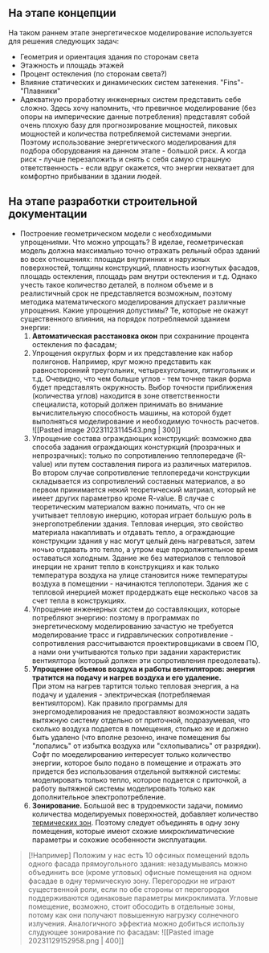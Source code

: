 ## На этапе концепции

На таком раннем этапе энергетическое моделирование используется для решения следующих задач: 
- Геометрия и ориентация здания по сторонам света
- Этажность и площадь этажей
- Процент остекления (по сторонам света?) 
- Влияние статических и динамических систем затенения. "Fins"- "Плавники"
- Адекватную проработку инженерных систем представить себе сложно. Здесь хочу напомнить, что превичное моделирование (без опоры на имперические данные потребления) представлят собой очень плохую базу для прогнозирование мощностей, пиковых мощностей и количества потребляемой системами энергии. Поэтому использование энергетического моделирования для подбора оборудования на данном этапе - большой риск. А когда риск - лучше перезаложить и снять с себя самую страшную ответственность - если вдруг окажется, что энергии нехватает для комфортно прибывании в здании людей.  


## На этапе разработки строительной документации

- Построение геометрическом модели с необходимыми упрощениями. Что можно упрощать? В иделае, геометрическая модель должна максимально точно отражать рельный образ зданий во всех отношениях: площади внутринних и наружных поверхностей, толщины конструкций, плавность изогнутых фасадов, площадь остекления, площадь рам внутри остекления и т.д. Однако учесть такое количество деталей, в полном объеме и в реалистичный срок не представляется возможным, поэтому методика математического моделирования дпускает различные упрощения. Какие упрощения допустимы? Те, которые не окажут существенного влияния, на порядок потребляемой зданием энергии:
	1) **Автоматическая расстановка окон** при сохраниние процента остекления по фасадам;
	2) Упрощения округлых форм и их представление как набор полигонов. Например, круг можно представить как равносторонний треугольник, четырехугольних, пятиугольник и т.д. Очевидно, что чем больше углов - тем точнее такая форма будет представлять окружность. Выбор точности приближения (количества углов) находится в зоне ответственности специалиста, который должен принимать во внимание вычислительную способность машины, на которой будет выполняться моделирование и необходимую точность расчетов.<br>![[Pasted image 20231123114543.png | 300]]
	3) Упрощение состава ограждающих конструкций: возможно два способа задания ограждающих констуркций (прозрачных и непрозрачных): только по сопротивлению теплопередаче (R-value) или путем составления пирога из различных материлов. Во втором случае сопротивление теплопередачи конструкции складывается из сопротивлений составных материалов, а во первом принимается некий теоретический матриал, который не имеет других параметрво кроме R-value. В случае с теоретическим материалом важно понимать, что он не учитывает тепловую инерцию, которая играет большую роль в энергопотреблении здания. Тепловая инерция, это свойство материала накапливать и отдавать тепло, а ограждающие конструкции здания у нас могут целый день нагреваться, затем ночью отдавать это тепло, а утром еще продолжительное время оставаться холодным. Здание же без материалов с тепловой инерции не хранит тепло в конструкциях и как только температура воздуха на улице становится ниже температуры воздуха в помещении - начинаются теплопотери. Здания же с тепловой инерцией может продерджать еще несколько часов за счет тепла в конструкциях.    
	4) Упрощение инженерных систем до составляющих, которые потребляют энергию: поэтому в программах по энергетическому моделированию зачастую не требуется моделирование трасс и гидравлических сопротивление - сопротивления рассчитываются проектировщиками в своем ПО, а нами они учитываются только при задании характеристик вентиялтора (который должен эти сопротивления преодолевать).
	5) **Упрощение объемов воздуха и работы вентиляторов: энергия тратится на подачу и нагрев воздуха и его удаление.** <br> При этом на нагрев тартится только тепловая энергия, а на подачу и удаления - электрическая (потребляемая вентиялтором). Как правило программы для энергомоделирования не предоставляют возможности задать вытяжную систему отдельно от приточной, подразумевая, что сколько воздуха подается в помещения, столько же и должно быть удалено (что вполне резонно, иначе помещения бы "лопались" от избытка воздуха или "схлопывались" от разрядки). Софт по моеделированию интересует только количество энергии, которое было подано в помещение и отражать это придется без использования отдельной вытяжной системы: моделировать только тепло, которое подается с приточкой, а работу вытяжной системы моделировать только как дополнительное электропотребление.  
	6) **Зонирование.** Большой вес  в трудоемкости задачи, помимо количества моделируемых поверхностей, добавляет количество [термических зон](Определения#^thermalzone). Поэтому следует объединять в одну зону помещения, которые имеют схожие микроклиматические параметры и сохожие особенности эксплуатации. 

 > [!Например]
  > Положим у нас есть 10 офсиных помещений вдоль одного фасада прямоугольного здания: незадумываясь можно объединить все (кроме угловых) офисные помещения на одном фасадае в одну термическую зону. Перегородки не играют существенной роли, если по обе стороны от перегородки поддерживаются одинаковые параметры микроклимата. Угловые помещение, возможно, стоит обосодить в отдельные зоны, потому как они получают повышенную нагрузку солнечного излучения. Аналогичного эффектиа можно добиться использу слудующее зонирование по фасадам:
  >![[Pasted image 20231129152958.png | 400]]
 
 
 
 







